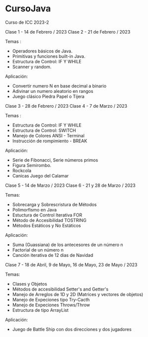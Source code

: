 # CursoJava
Curso de ICC 2023-2


Clase 1 - 14 de Febrero / 2023
Clase 2 - 21 de Febrero / 2023

Temas :
- Operadores básicos de Java.
- Primitivas y funciones built-in Java.
- Estructura de Control: IF Y WHILE
- Scanner y random.

Aplicación:
- Convertir numero N en base decimal a binario
- Adivinar un numero aleatorio en rangos
- Juego clásico Piedra Papel o Tijera

Clase 3 - 28 de Febrero / 2023
Clase 4 - 7 de Marzo / 2023

Temas :
- Estructura de Control: IF Y WHILE
- Estructura de Control: SWITCH
- Manejo de Colores ANSI - Terminal
- Instrucción de rompimiento - BREAK


Aplicación:
- Serie de Fibonacci, Serie números primos
- Figura Semirombo.
- Rockcola
- Canicas Juego del Calamar

Clase 5 - 14 de Marzo / 2023
Clase 6 - 21 y 28 de Marzo / 2023

Temas:
- Sobrecarga y Sobrescristura de Métodos
- Polimorfismo en Java
- Estuctura de Control Iterativa FOR
- Método de Accesibilidad TOSTRING
- Métodos Estáticos y No Estáticos

Aplicación:
- Suma (Guassiana) de los antecesores de un número n
- Factorial de un número n
- Canción iterativa de 12 dias de Navidad

Clase 7 - 18 de Abril, 9 de Mayo, 16 de Mayo, 23 de Mayo / 2023

Temas: 
- Clases y Objetos
- Métodos de accesibilidad Setter's and Getter's
- Manejo de Arreglos de 1D y 2D (Matrices y vectores de objetos)
- Manejo de Expeciones tipo Try-Cacth
- Manejo de Expeciones Throws/Throw
- Estructura de tipo ArrayList

Aplicación:
- Juego de Battle Ship con dos direcciones y dos jugadores




